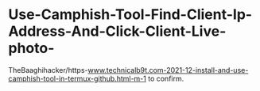 # Use-Camphish-Tool-Find-Client-Ip-Address-And-Click-Client-Live-photo-
TheBaaghihacker/https-www.technicalb9t.com-2021-12-install-and-use-camphish-tool-in-termux-github.html-m-1 to confirm.
